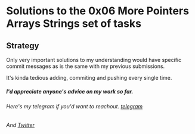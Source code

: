 # Solutions to the 0x06 More Pointers Arrays Strings set of tasks

## Strategy

Only very important solutions to my understanding would have specific commit messages as is the same with my previous submissions.

It's kinda tedious adding, commiting and pushing every single time.



##### I'd appreciate anyone's advice on my work so far.

###### Here's my telegram if you'd want to reachout. [telegram](https://t.me/Osoraa)
###### And [Twitter](https://twitter.com/_Osoraa)
